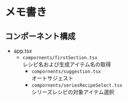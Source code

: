 # メモ書き

## コンポーネント構成

- app.tsx
  - `compornents/firstSection.tsx`<br>レシピ名および生成アイテム名の取得
    - `compornents/suggestion.tsx`<br>オートサジェスト
    - `compornents/seriesRecipeSelect.tsx`<br>シリーズレシピの対象アイテム選択


  